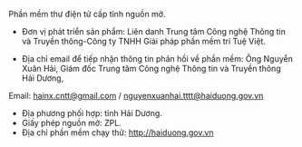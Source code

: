 Phần mềm thư điện tử cấp tỉnh nguồn mở.

- Đơn vị phát triển sản phẩm: Liên danh Trung tâm Công nghệ Thông tin và Truyền thông-Công ty TNHH Giải pháp phần mềm trí Tuệ Việt.

- Địa chỉ email để tiếp nhận thông tin phản hồi về phần mềm:
Ông Nguyễn Xuân Hải, Giám đốc Trung tâm Công nghệ Thông tin và Truyền thông Hải Dương,

Email: hainx.cntt@gmail.com / nguyenxuanhai.tttt@haiduong.gov.vn

- Địa phương phối hợp: tỉnh Hải Dương.
- Giấy phép nguồn mở: ZPL.
- Địa chỉ phần mềm chạy thử: http://haiduong.gov.vn